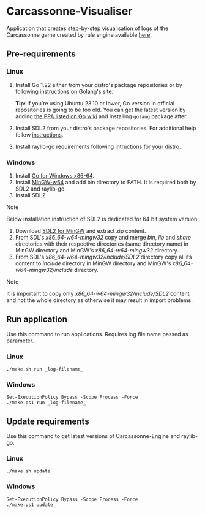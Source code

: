 # Carcassonne-Visualiser

Application that creates step-by-step visualisation of logs of the
 Carcassonne game created by rule engine available [here](https://github.com/YetAnotherSpieskowcy/Carcassonne-Engine).

## Pre-requirements

### Linux

1. Install Go 1.22 either from your distro's package repositories or by following [instructions on Golang's site](https://go.dev/doc/install).

   **Tip:** If you're using Ubuntu 23.10 or lower, Go version in official repositories is going to be too old.
   You can get the latest version by adding [the PPA listed on Go wiki](https://go.dev/wiki/Ubuntu) and installing `golang` package after.

2. Install SDL2 from your distro's package repositories. For additional 
help follow [instructions](https://wiki.libsdl.org/SDL2/Installation#linuxunix).
3. Install raylib-go requirements following [intructions for your distro](https://github.com/gen2brain/raylib-go?tab=readme-ov-file#requirements).

### Windows

1. Install [Go for Windows x86-64](https://go.dev/dl/).
2. Install [MinGW-w64](https://winlibs.com/) and add bin directory to PATH. It is required both by SDL2 and raylib-go.
3. Install SDL2

> [!NOTE]
> Below installation instruction of SDL2 is dedicated for 64 bit system version.

   1. Download [SDL2 for MinGW](https://github.com/libsdl-org/SDL/releases) and extract zip content.
   2. From SDL's *x86_64-w64-mingw32* copy and merge *bin*, *lib* and *share* directories with their respective directories (same directory name) in MinGW directory and MinGW's *x86_64-w64-mingw32* directory.
   3. From SDL's *x86_64-w64-mingw32/include/SDL2* directory copy all its content to *include* directory in MinGW directory and MinGW's *x86_64-w64-mingw32/include* directory.

> [!NOTE]
> It is important to copy only *x86_64-w64-mingw32/include/SDL2* content and not the whole directory as otherwise it may result in import problems.

## Run application

Use this command to run applications. Requires log file name passed as parameter.

### Linux

```console
./make.sh run _log-filename_
```

### Windows

```console
Set-ExecutionPolicy Bypass -Scope Process -Force
./make.ps1 run _log-filename_
```

## Update requirements

Use this command to get latest versions of Carcassonne-Engine and raylib-go.

### Linux

```console
./make.sh update
```

### Windows

```console
Set-ExecutionPolicy Bypass -Scope Process -Force
./make.ps1 update
```

